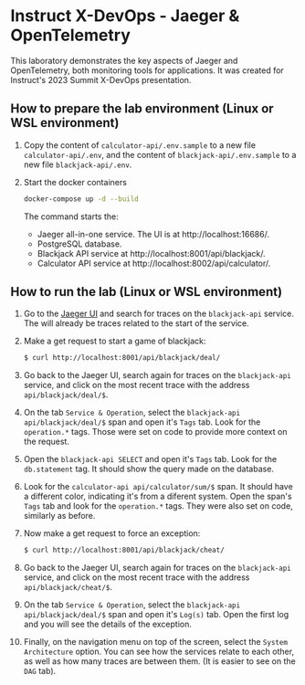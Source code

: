 # Instruct X-DevOps - Jaeger & OpenTelemetry
This laboratory demonstrates the key aspects of Jaeger and OpenTelemetry, both monitoring tools for applications. It was created for Instruct's 2023 Summit X-DevOps presentation.

## How to prepare the lab environment (Linux or WSL environment)

1. Copy the content of `calculator-api/.env.sample` to a new file `calculator-api/.env`, and the content of `blackjack-api/.env.sample` to a new file `blackjack-api/.env`.

2. Start the docker containers

    ```bash
    docker-compose up -d --build
    ```

    The command starts the:
    
    - Jaeger all-in-one service. The UI is at http://localhost:16686/.
    - PostgreSQL database.
    - Blackjack API service at http://localhost:8001/api/blackjack/.
    - Calculator API service at http://localhost:8002/api/calculator/.

## How to run the lab (Linux or WSL environment)

1. Go to the [Jaeger UI](http://localhost:16686/) and search for traces on the `blackjack-api` service. The will already be traces related to the start of the service.

2. Make a get request to start a game of blackjack:

    ```bash
    $ curl http://localhost:8001/api/blackjack/deal/
    ```

3. Go back to the Jaeger UI, search again for traces on the `blackjack-api` service, and click on the most recent trace with the address `api/blackjack/deal/$`.

4. On the tab `Service & Operation`, select the `blackjack-api api/blackjack/deal/$` span and open it's `Tags` tab. Look for the `operation.*` tags. Those were set on code to provide more context on the request.

5. Open the `blackjack-api SELECT` and open it's `Tags` tab. Look for the `db.statement` tag. It should show the query made on the database.

6. Look for the `calculator-api api/calculator/sum/$` span. It should have a different color, indicating it's from a diferent system. Open the span's `Tags` tab and look for the `operation.*` tags. They were also set on code, similarly as before.

7. Now make a get request to force an exception:

    ```bash
    $ curl http://localhost:8001/api/blackjack/cheat/
    ```

8. Go back to the Jaeger UI, search again for traces on the `blackjack-api` service, and click on the most recent trace with the address `api/blackjack/cheat/$`.

9. On the tab `Service & Operation`, select the `blackjack-api api/blackjack/deal/$` span and open it's `Log(s)` tab. Open the first log and you will see the details of the exception.

10. Finally, on the navigation menu on top of the screen, select the `System Architecture` option. You can see how the services relate to each other, as well as how many traces are between them. (It is easier to see on the `DAG` tab).

